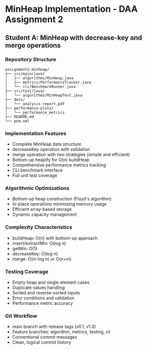 # MinHeap Implementation - DAA Assignment 2

## Student A: MinHeap with decrease-key and merge operations

### Repository Structure
```text
assignment2-minheap/
├── src/main/java/
│   ├── algorithms/MinHeap.java
│   ├── metrics/PerformanceTracker.java
│   └── cli/BenchmarkRunner.java
├── src/test/java/
│   └── algorithms/MinHeapTest.java
├── docs/
│   └── analysis-report.pdf
├── performance-plots/
│   └── performance_metrics
├── README.md
└── pom.xml
```

### Implementation Features
- Complete MinHeap data structure
- decreaseKey operation with validation
- merge operation with two strategies (simple and efficient)
- Bottom-up heapify for O(n) buildHeap
- Comprehensive performance metrics tracking
- CLI benchmark interface
- Full unit test coverage

### Algorithmic Optimizations
- Bottom-up heap construction (Floyd's algorithm)
- In-place operations minimizing memory usage
- Efficient array-based storage
- Dynamic capacity management

### Complexity Characteristics
- buildHeap: O(n) with bottom-up approach
- insert/extractMin: O(log n)
- getMin: O(1)
- decreaseKey: O(log n)
- merge: O(m log n) or O(n+m)

### Testing Coverage
- Empty heap and single element cases
- Duplicate values handling
- Sorted and reverse-sorted inputs
- Error conditions and validation
- Performance metric accuracy

### Git Workflow
- main branch with release tags (v0.1, v1.0)
- Feature branches: algorithm, metrics, testing, cli
- Conventional commit messages
- Clean, logical commit history


